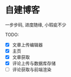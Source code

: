 # 自建博客

一步步码, 进度随缘, 小瑕疵不少

TODO:

- [x] 文章上传编辑器
- [x] 主页
- [x] 文章获取
- [x] 评论上传与数据库存储
- [ ] 评论获取与前端渲染
